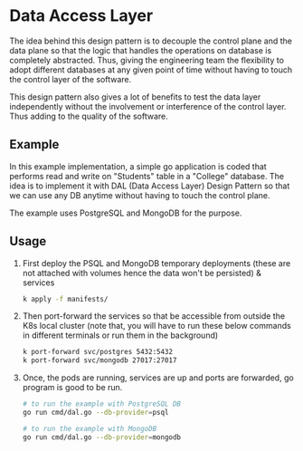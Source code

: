 # Data Access Layer

The idea behind this design pattern is to decouple the control plane and the data plane so that the logic that handles the operations on database is completely abstracted. Thus, giving the engineering team the flexibility to adopt different databases at any given point of time without having to touch the control layer of the software. 

This design pattern also gives a lot of benefits to test the data layer independently without the involvement or interference of the control layer. Thus adding to the quality of the software.

## Example

In this example implementation, a simple go application is coded that performs read and write on "Students" table in a "College" database. The idea is to implement it with DAL (Data Access Layer) Design Pattern so that we can use any DB anytime without having to touch the control plane.

The example uses PostgreSQL and MongoDB for the purpose.

## Usage

1. First deploy the PSQL and MongoDB temporary deployments (these are not attached with volumes hence the data won't be persisted) & services

    ```bash
    k apply -f manifests/
    ```

2. Then port-forward the services so that be accessible from outside the K8s local cluster (note that, you will have to run these below commands in different terminals or run them in the background)

    ```bash
    k port-forward svc/postgres 5432:5432
    k port-forward svc/mongodb 27017:27017
    ```

3. Once, the pods are running, services are up and ports are forwarded, go program is good to be run.

    ```bash
    # to run the example with PostgreSQL DB
    go run cmd/dal.go --db-provider=psql

    # to run the example with MongoDB
    go run cmd/dal.go --db-provider=mongodb
    ```